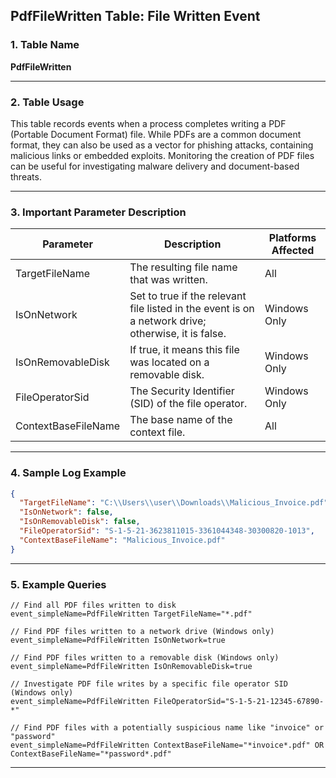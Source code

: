 ## PdfFileWritten Table: File Written Event

### 1. Table Name
**PdfFileWritten**

---

### 2. Table Usage
This table records events when a process completes writing a PDF (Portable Document Format) file. While PDFs are a common document format, they can also be used as a vector for phishing attacks, containing malicious links or embedded exploits. Monitoring the creation of PDF files can be useful for investigating malware delivery and document-based threats.

---

### 3. Important Parameter Description

| Parameter | Description | Platforms Affected |
|---|---|---|
| TargetFileName | The resulting file name that was written. | All |
| IsOnNetwork | Set to true if the relevant file listed in the event is on a network drive; otherwise, it is false. | Windows Only |
| IsOnRemovableDisk | If true, it means this file was located on a removable disk. | Windows Only |
| FileOperatorSid | The Security Identifier (SID) of the file operator. | Windows Only |
| ContextBaseFileName | The base name of the context file. | All |

---

### 4. Sample Log Example

```json
{
  "TargetFileName": "C:\\Users\\user\\Downloads\\Malicious_Invoice.pdf",
  "IsOnNetwork": false,
  "IsOnRemovableDisk": false,
  "FileOperatorSid": "S-1-5-21-3623811015-3361044348-30300820-1013",
  "ContextBaseFileName": "Malicious_Invoice.pdf"
}
```
---

### 5. Example Queries

```xql
// Find all PDF files written to disk
event_simpleName=PdfFileWritten TargetFileName="*.pdf"

// Find PDF files written to a network drive (Windows only)
event_simpleName=PdfFileWritten IsOnNetwork=true

// Find PDF files written to a removable disk (Windows only)
event_simpleName=PdfFileWritten IsOnRemovableDisk=true

// Investigate PDF file writes by a specific file operator SID (Windows only)
event_simpleName=PdfFileWritten FileOperatorSid="S-1-5-21-12345-67890-*"

// Find PDF files with a potentially suspicious name like "invoice" or "password"
event_simpleName=PdfFileWritten ContextBaseFileName="*invoice*.pdf" OR ContextBaseFileName="*password*.pdf"
```
---